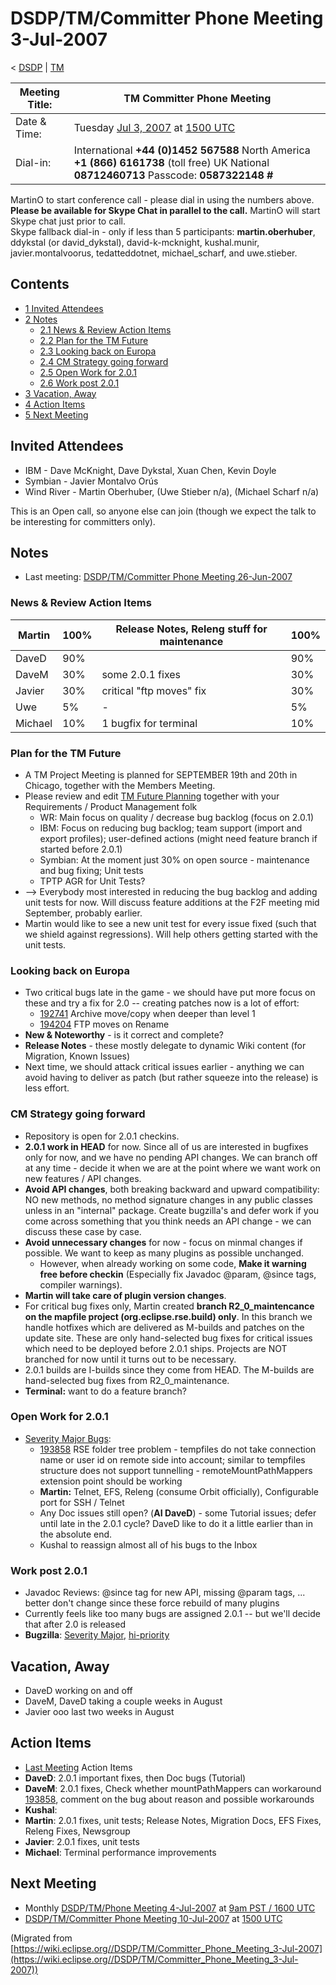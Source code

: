 

DSDP/TM/Committer Phone Meeting 3-Jul-2007
==========================================

< [DSDP](/DSDP "DSDP")‎ | [TM](/DSDP/TM "DSDP/TM")

| Meeting Title: | **TM Committer Phone Meeting** |
| --- | --- |
| Date & Time: | Tuesday [Jul 3, 2007](/index.php?title=Jul_3,_2007&action=edit&redlink=1 "Jul 3, 2007 (page does not exist)") at [1500 UTC](http://www.timeanddate.com/worldclock/meetingdetails.html?year=2007&month=7&day=3&hour=15&min=00&sec=0&p1=224&p2=159&p3=250&p4=136&p5=223&iv=1800) |
| Dial-in: | International **+44 (0)1452 567588**   North America **+1 (866) 6161738** (toll free)   UK National **08712460713**   Passcode: **0587322148 #** |

MartinO to start conference call - please dial in using the numbers above.  
**Please be available for Skype Chat in parallel to the call.** MartinO will start Skype chat just prior to call.  
Skype fallback dial-in - only if less than 5 participants: **martin.oberhuber**, ddykstal (or david\_dykstal), david-k-mcknight, kushal.munir, javier.montalvoorus, tedatteddotnet, michael\_scharf, and uwe.stieber.  

Contents
--------

*   [1 Invited Attendees](#Invited-Attendees)
*   [2 Notes](#Notes)
    *   [2.1 News & Review Action Items](#News-.26-Review-Action-Items)
    *   [2.2 Plan for the TM Future](#Plan-for-the-TM-Future)
    *   [2.3 Looking back on Europa](#Looking-back-on-Europa)
    *   [2.4 CM Strategy going forward](#CM-Strategy-going-forward)
    *   [2.5 Open Work for 2.0.1](#Open-Work-for-2.0.1)
    *   [2.6 Work post 2.0.1](#Work-post-2.0.1)
*   [3 Vacation, Away](#Vacation.2C-Away)
*   [4 Action Items](#Action-Items)
*   [5 Next Meeting](#Next-Meeting)

Invited Attendees
-----------------

*   IBM - Dave McKnight, Dave Dykstal, Xuan Chen, Kevin Doyle
*   Symbian - Javier Montalvo Orús
*   Wind River - Martin Oberhuber, (Uwe Stieber n/a), (Michael Scharf n/a)

This is an Open call, so anyone else can join (though we expect the talk to be interesting for committers only).

Notes
-----

*   Last meeting: [DSDP/TM/Committer Phone Meeting 26-Jun-2007](/DSDP/TM/Committer_Phone_Meeting_26-Jun-2007 "DSDP/TM/Committer Phone Meeting 26-Jun-2007")

### News & Review Action Items

| Martin | 100% | Release Notes, Releng stuff for maintenance | 100% |
| --- | --- | --- | --- |
| DaveD | 90% |  | 90% |
| DaveM | 30% | some 2.0.1 fixes | 30% |
| Javier | 30% | critical "ftp moves" fix | 30% |
| Uwe | 5% | - | 5% |
| Michael | 10% | 1 bugfix for terminal | 10% |

### Plan for the TM Future

*   A TM Project Meeting is planned for SEPTEMBER 19th and 20th in Chicago, together with the Members Meeting.
*   Please review and edit [TM Future Planning](/TM_Future_Planning "TM Future Planning") together with your Requirements / Product Management folk
    *   WR: Main focus on quality / decrease bug backlog (focus on 2.0.1)
    *   IBM: Focus on reducing bug backlog; team support (import and export profiles); user-defined actions (might need feature branch if started before 2.0.1)
    *   Symbian: At the moment just 30% on open source - maintenance and bug fixing; Unit tests
    *   TPTP AGR for Unit Tests?
*   --\> Everybody most interested in reducing the bug backlog and adding unit tests for now. Will discuss feature additions at the F2F meeting mid September, probably earlier.
*   Martin would like to see a new unit test for every issue fixed (such that we shield against regressions). Will help others getting started with the unit tests.

### Looking back on Europa

*   Two critical bugs late in the game - we should have put more focus on these and try a fix for 2.0 -- creating patches now is a lot of effort:
    *   [192741](https://bugs.eclipse.org/bugs/show_bug.cgi?id=192741) Archive move/copy when deeper than level 1
    *   [194204](https://bugs.eclipse.org/bugs/show_bug.cgi?id=194204) FTP moves on Rename
*   **New & Noteworthy** \- is it correct and complete?
*   **Release Notes** \- these mostly delegate to dynamic Wiki content (for Migration, Known Issues)
*   Next time, we should attack critical issues earlier - anything we can avoid having to deliver as patch (but rather squeeze into the release) is less effort.

### CM Strategy going forward

*   Repository is open for 2.0.1 checkins.
*   **2.0.1 work in HEAD** for now. Since all of us are interested in bugfixes only for now, and we have no pending API changes. We can branch off at any time - decide it when we are at the point where we want work on new features / API changes.
*   **Avoid API changes**, both breaking backward and upward compatibility: NO new methods, no method signature changes in any public classes unless in an "internal" package. Create bugzilla's and defer work if you come across something that you think needs an API change - we can discuss these case by case.
*   **Avoid unnecessary changes** for now - focus on minmal changes if possible. We want to keep as many plugins as possible unchanged.
    *   However, when already working on some code, **Make it warning free before checkin** (Especially fix Javadoc @param, @since tags, compiler warnings).
*   **Martin will take care of plugin version changes**.
*   For critical bug fixes only, Martin created **branch R2\_0\_maintencance on the mapfile project (org.eclipse.rse.build) only**. In this branch we handle hotfixes which are delivered as M-builds and patches on the update site. These are only hand-selected bug fixes for critical issues which need to be deployed before 2.0.1 ships. Projects are NOT branched for now until it turns out to be necessary.
*   2.0.1 builds are I-builds since they come from HEAD. The M-builds are hand-selected bug fixes from R2\_0\_maintenance.
*   **Terminal:** want to do a feature branch?

### Open Work for 2.0.1

*   [Severity Major Bugs](https://bugs.eclipse.org/bugs/buglist.cgi?query_format=advanced&classification=DSDP&product=Target+Management&bug_status=UNCONFIRMED&bug_status=NEW&bug_status=ASSIGNED&bug_status=REOPENED&bug_severity=blocker&bug_severity=critical&bug_severity=major&cmdtype=doit):
    *   [193858](https://bugs.eclipse.org/bugs/show_bug.cgi?id=193858) RSE folder tree problem - tempfiles do not take connection name or user id on remote side into account; similar to tempfiles structure does not support tunnelling - remoteMountPathMappers extension point should be working
    *   **Martin:** Telnet, EFS, Releng (consume Orbit officially), Configurable port for SSH / Telnet
    *   Any Doc issues still open? (**AI DaveD**) \- some Tutorial issues; defer until late in the 2.0.1 cycle? DaveD like to do it a little earlier than in the absolute end.
    *   Kushal to reassign almost all of his bugs to the Inbox

### Work post 2.0.1

*   Javadoc Reviews: @since tag for new API, missing @param tags, ... better don't change since these force rebuild of many plugins
*   Currently feels like too many bugs are assigned 2.0.1 -- but we'll decide that after 2.0 is released
*   **Bugzilla**: [Severity Major](https://bugs.eclipse.org/bugs/buglist.cgi?query_format=advanced&classification=DSDP&product=Target+Management&bug_status=UNCONFIRMED&bug_status=NEW&bug_status=ASSIGNED&bug_status=REOPENED&bug_severity=blocker&bug_severity=critical&bug_severity=major&cmdtype=doit), [hi-priority](https://bugs.eclipse.org/bugs/buglist.cgi?query_format=advanced&classification=DSDP&product=Target+Management&bug_status=UNCONFIRMED&bug_status=NEW&bug_status=ASSIGNED&bug_status=REOPENED&cmdtype=doit&field0-0-0=priority&type0-0-0=regexp&value0-0-0=P%5B12%5D&field0-0-1=bug_severity&type0-0-1=regexp&value0-0-1=blocker%7Ccritical%7Cmajor)

Vacation, Away
--------------

*   DaveD working on and off
*   DaveM, DaveD taking a couple weeks in August
*   Javier ooo last two weeks in August

Action Items
------------

*   [Last Meeting](/DSDP/TM/Committer_Phone_Meeting_26-Jun-2007#Action_Items "DSDP/TM/Committer Phone Meeting 26-Jun-2007") Action Items
*   **DaveD**: 2.0.1 important fixes, then Doc bugs (Tutorial)
*   **DaveM**: 2.0.1 fixes, Check whether mountPathMappers can workaround [193858](https://bugs.eclipse.org/bugs/show_bug.cgi?id=193858), comment on the bug about reason and possible workarounds
*   **Kushal**:
*   **Martin**: 2.0.1 fixes, unit tests; Release Notes, Migration Docs, EFS Fixes, Releng Fixes, Newsgroup
*   **Javier**: 2.0.1 fixes, unit tests
*   **Michael**: Terminal performance improvements

Next Meeting
------------

*   Monthly [DSDP/TM/Phone Meeting 4-Jul-2007](/DSDP/TM/Phone_Meeting_4-Jul-2007 "DSDP/TM/Phone Meeting 4-Jul-2007") at [9am PST / 1600 UTC](http://www.timeanddate.com/worldclock/fixedtime.html?month=7&day=4&year=2007&hour=16&min=00&sec=0&p1=0)
*   [DSDP/TM/Committer Phone Meeting 10-Jul-2007](/DSDP/TM/Committer_Phone_Meeting_10-Jul-2007 "DSDP/TM/Committer Phone Meeting 10-Jul-2007") at [1500 UTC](http://www.timeanddate.com/worldclock/meetingdetails.html?year=2007&month=7&day=10&hour=15&min=00&sec=0&p1=224&p2=159&p3=250&p4=136&p5=223&iv=1800)


(Migrated from [https://wiki.eclipse.org//DSDP/TM/Committer_Phone_Meeting_3-Jul-2007](https://wiki.eclipse.org//DSDP/TM/Committer_Phone_Meeting_3-Jul-2007))